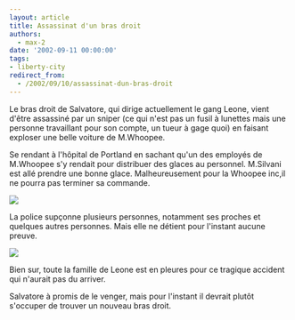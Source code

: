 ```yaml
---
layout: article
title: Assassinat d'un bras droit
authors:
  - max-2
date: '2002-09-11 00:00:00'
tags:
- liberty-city
redirect_from:
  - /2002/09/10/assassinat-dun-bras-droit
---
```


Le bras droit de Salvatore, qui dirige actuellement le gang Leone, vient d'être assassiné par un sniper (ce qui n'est pas un fusil à lunettes mais une personne travaillant pour son compte, un tueur à gage quoi) en faisant exploser une belle voiture de M.Whoopee.

Se rendant à l'hôpital de Portland en sachant qu'un des employés de M.Whoopee s'y rendait pour distribuer des glaces au personnel. M.Silvani est allé prendre une bonne glace. Malheureusement pour la Whoopee inc,il ne pourra pas terminer sa commande.

![](http://www.ifrance.com/testsiteessai/avantmort.jpg)

La police supçonne plusieurs personnes, notamment ses proches et quelques autres personnes. Mais elle ne détient pour l'instant aucune preuve.

![](http://www.ifrance.com/testsiteessai/soufflemort.jpg)

Bien sur, toute la famille de Leone est en pleures pour ce tragique accident qui n'aurait pas du arriver.

Salvatore à promis de le venger, mais pour l'instant il devrait plutôt s'occuper de trouver un nouveau bras droit.